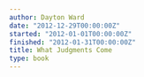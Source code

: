```yaml
---
author: Dayton Ward
date: "2012-12-29T00:00:00Z"
started: "2012-01-01T00:00:00Z"
finished: "2012-01-31T00:00:00Z"
title: What Judgments Come
type: book
---
```

